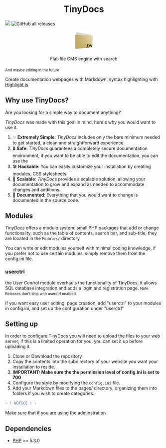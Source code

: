 <h1 align="center">TinyDocs</h1>
<img src="https://img.shields.io/github/license/vortexdevsoftware/tiny-wiki"> <img alt="GitHub all releases" src="https://img.shields.io/github/downloads/vortexdevsoftware/tiny-wiki/total">
<p align="center">
  <img src="favicon.png" width=64 />
</p>
<p align="center">Flat-file CMS engine with search</p>
<sub align="center">And maybe editing in the future</sub>

Create documentation webpages with Markdown, syntax highlighting with [Highlight.js](https://highlightjs.org/)

## Why use TinyDocs?
Are you looking for a simple way to document anything?

*TinyDocs* was made with this goal in mind, here's why you would want to use it.
1. ✨ **Extremely Simple**: *TinyDocs* includes only the bare minimum needed to get started, a clean and straightforward experience.
2. 🔒 **Safe**: *TinyDocs* guarantees a completely secure documentation environment, if you want to be able to edit the documentation, you can use the 
3. 🛠️ **Hackable**: You can easily customize your installation by creating modules, CSS stylesheets.
4. 🧩 **Scalable**: *TinyDocs* provides a scalable solution, allowing your documentation to grow and expand as needed to accommodate changes and additions.
5. 📝 **Documented**: Everything that you would want to change is documented in the source code.

## Modules
*TinyDocs* offers a module system: small PHP packages that add or change functionality, such as the table of contents, search bar, and sub-title, they are located in the `Modules/` directory

You can write or edit modules yourself with minimal coding knowledge, if you prefer not to use certain modules, simply remove them from the config.ini file.

### userctrl
the *User Control* module overhauls the functionality of TinyDocs, it allows SQL database integration and adds a login and registration page.
<small>Note: Releases don't ship with userctrl enabled.</small>

if you want easy user editing, page creation, add "userctrl" to your modules in config.ini, and set up the configuration under "userctrl"

## Setting up
In order to configure TinyDocs you will need to upload the files to your web server, if this is a limited operation for you, you can set it up before uploading it.

1. Clone or Download the repository
2. Copy the contents into the subdirectory of your website you want your installation to reside.
3. **IMPORTANT: Make sure the the permission level of config.ini is set to 700**
4. Configure the style by modifying the `config.ini` file.
5. Add your Markdown files to the pages/ directory, organizing them into folders if you wish to create categories.

```diff
- ! NOTICE ! -
```
Make sure that if you are using the adminstration 

## Dependencies
* [PHP](https://secure.php.net/) >= 5.3.0 